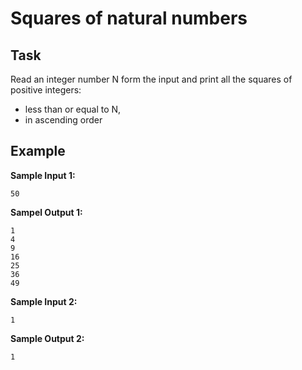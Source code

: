 # Squares of natural numbers

## Task
Read an integer number N form the input and print all the squares of positive integers:
- less than or equal to N,
- in ascending order

## Example
**Sample Input 1:**
```console
50
```

**Sampel Output 1:**
```console
1
4
9
16
25
36
49
```

**Sample Input 2:**
```console
1
```

**Sample Output 2:**
```console
1
```